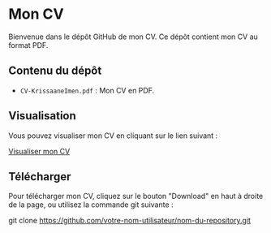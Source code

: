 # Mon CV

Bienvenue dans le dépôt GitHub de mon CV. Ce dépôt contient mon CV au format PDF.

## Contenu du dépôt

- `CV-KrissaaneImen.pdf` : Mon CV en PDF.

## Visualisation

Vous pouvez visualiser mon CV en cliquant sur le lien suivant :

[Visualiser mon CV](CV-KrissaaneImen.pdf)

## Télécharger

Pour télécharger mon CV, cliquez sur le bouton "Download" en haut à droite de la page, ou utilisez la commande git suivante :


git clone https://github.com/votre-nom-utilisateur/nom-du-repository.git
